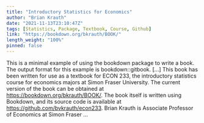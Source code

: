 ```yaml
---
title: "Introductory Statistics for Economics"
author: "Brian Krauth"
date: "2021-11-13T23:10:47Z"
tags: [Statistics, Package, Textbook, Course, Github]
link: "https://bookdown.org/bkrauth/BOOK/"
length_weight: "100%"
pinned: false
---
```


This is a minimal example of using the bookdown package to write a book. The output format for this example is bookdown::gitbook. [...] This book has been written for use as a textbook for ECON 233, the introductory statistics course for economics majors at Simon Fraser University. The current version of the book can be obtained at https://bookdown.org/bkrauth/BOOK/. The book itself is written using Bookdown, and its source code is available at https://github.com/bvkrauth/econ233. Brian Krauth is Associate Professor of Economics at Simon Fraser ...
